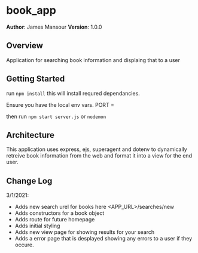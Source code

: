 # book_app

**Author**: James Mansour
**Version**: 1.0.0

## Overview
Application for searching book information and displaing that to a user

## Getting Started
run
```npm install```
this will install requred dependancies.

Ensure you have the local env vars.
PORT =<port number>

then run ```npm start server.js``` or ```nodemon```

## Architecture
This application uses express, ejs, superagent and dotenv to dynamically retreive book information from the web and format it into a view for the end user.

## Change Log
3/1/2021:
- Adds new search urel for books here <APP_URL>/searches/new
- Adds constructors for a book object
- Adds route for future homepage
- Adds initial styling
- Adds new view page for showing results for your search
- Adds a error page that is desplayed showing any errors to a user if they occure.
